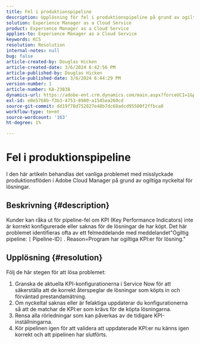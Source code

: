 ```yaml
---
title: Fel i produktionspipeline
description: Upplösning för fel i produktionspipeline på grund av ogiltiga KPI:er för lösning
solution: Experience Manager as a Cloud Service
product: Experience Manager as a Cloud Service
applies-to: Experience Manager as a Cloud Service
keywords: KCS
resolution: Resolution
internal-notes: null
bug: false
article-created-by: Douglas Hicken
article-created-date: 3/6/2024 6:42:56 PM
article-published-by: Douglas Hicken
article-published-date: 3/6/2024 6:44:29 PM
version-number: 1
article-number: KA-23838
dynamics-url: https://adobe-ent.crm.dynamics.com/main.aspx?forceUCI=1&pagetype=entityrecord&etn=knowledgearticle&id=e7810c56-e9db-ee11-904d-6045bd006793
exl-id: e0e5768b-f3b3-4753-8980-a1545ea260cd
source-git-commit: dd19f78d752827e48b7dc68adcd95500f2ffbca0
workflow-type: tm+mt
source-wordcount: '163'
ht-degree: 1%

---
```


# Fel i produktionspipeline


I den här artikeln behandlas det vanliga problemet med misslyckade produktionsflöden i Adobe Cloud Manager på grund av ogiltiga nyckeltal för lösningar.

## Beskrivning {#description}


Kunder kan råka ut för pipeline-fel om KPI (Key Performance Indicators) inte är korrekt konfigurerade eller saknas för de lösningar de har köpt. Det här problemet identifieras ofta av ett felmeddelande med meddelandet&quot;Ogiltig pipeline: `[` Pipeline-ID`]` . Reason=Program har ogiltiga KPI:er för lösning.&quot;


## Upplösning {#resolution}


Följ de här stegen för att lösa problemet:
1. Granska de aktuella KPI-konfigurationerna i Service Now för att säkerställa att de korrekt återspeglar de lösningar som köpts in och förväntad prestandamätning.
2. Om nyckeltal saknas eller är felaktiga uppdaterar du konfigurationerna så att de matchar de KPI:er som krävs för de köpta lösningarna.
3. Rensa alla rörledningar som kan påverkas av de tidigare KPI-inställningarna.
4. Kör pipelinen igen för att validera att uppdaterade KPI:er nu känns igen korrekt och att pipelinen har slutförts.
